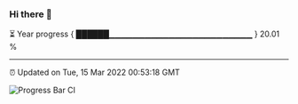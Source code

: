 ### Hi there 👋

⏳ Year progress { ██████▁▁▁▁▁▁▁▁▁▁▁▁▁▁▁▁▁▁▁▁▁▁▁▁ } 20.01 %

---

⏰ Updated on Tue, 15 Mar 2022 00:53:18 GMT

![Progress Bar CI](https://github.com/liununu/liununu/workflows/Progress%20Bar%20CI/badge.svg)
